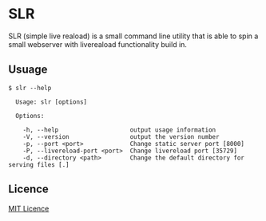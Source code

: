 # SLR

SLR (simple live reaload) is a small command line utility that is able to spin a small webserver with livereaload functionality build in.

## Usuage



```
$ slr --help

  Usage: slr [options]

  Options:

    -h, --help                    output usage information
    -V, --version                 output the version number
    -p, --port <port>             Change static server port [8000]
    -P, --livereload-port <port>  Change livereload port [35729]
    -d, --directory <path>        Change the default directory for serving files [.]
```

## Licence
[MIT Licence](http://opensource.org/licenses/MIT-license.php) 
